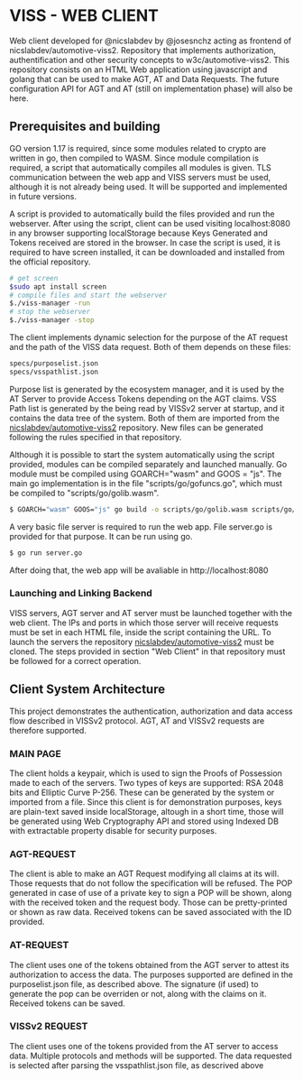# VISS - WEB CLIENT
Web client developed for @nicslabdev by @josesnchz acting as frontend of nicslabdev/automotive-viss2. Repository that implements authorization, authentification and other security concepts to w3c/automotive-viss2.
This repository consists on an HTML Web application using javascript and golang that can be used to make AGT, AT and Data Requests.
The future configuration API for AGT and AT (still on implementation phase) will also be here.

## Prerequisites and building
GO version 1.17 is required, since some modules related to crypto are written in go, then compiled to WASM.
Since module compilation is required, a script that automatically compiles all modules is given.
TLS communication between the web app and VISS servers must be used, although it is not already being used. It will be supported and implemented in future versions.

A script is provided to automatically build the files provided and run the webserver. After using the script, client can be used visiting localhost:8080 in any browser supporting localStorage because Keys Generated and Tokens received are stored in the browser. In case the script is used, it is required to have screen installed, it can be downloaded and installed from the official repository.
```bash
# get screen
$sudo apt install screen
# compile files and start the webserver
$./viss-manager -run
# stop the webserver
$./viss-manager -stop
```

The client implements dynamic selection for the purpose of the AT request and the path of the VISS data request. Both of them depends on these files:
```bash
specs/purposelist.json
specs/vsspathlist.json
```
Purpose list is generated by the ecosystem manager, and it is used by the AT Server to provide Access Tokens depending on the AGT claims.
VSS Path list is generated by the being read by VISSv2 server at startup, and it contains the data tree of the system.
Both of them are imported from the <a href="https://github.com/nicslabdev/automotive-viss2">nicslabdev/automotive-viss2</a> repository. 
New files can be generated following the rules specified in that repository.

Although it is possible to start the system automatically using the script provided, modules can be compiled separately and launched manually.
Go module must be compiled using GOARCH="wasm" and GOOS = "js". The main go implementation is in the file "scripts/go/gofuncs.go", which must be compiled to "scripts/go/golib.wasm".
```bash
$ GOARCH="wasm" GOOS="js" go build -o scripts/go/golib.wasm scripts/go/gofuncs.go
```
A very basic file server is required to run the web app. File server.go is provided for that purpose. It can be run using go.
```bash
$ go run server.go
```
After doing that, the web app will be avaliable in http://localhost:8080

### Launching and Linking Backend
VISS servers, AGT server and AT server must be launched together with the web client. 
The IPs and ports in which those server will receive requests must be set in each HTML file, inside the script containing the URL. 
To launch the servers the repository <a href="https://github.com/nicslabdev/automotive-viss2">nicslabdev/automotive-viss2</a> must be cloned. The steps provided in section "Web Client" in that repository must be followed for a correct operation.
## Client System Architecture
This project demonstrates the authentication, authorization and data access flow described in VISSv2 protocol.
AGT, AT and VISSv2 requests are therefore supported.
### MAIN PAGE
The client holds a keypair, which is used to sign the Proofs of Possession made to each of the servers.
Two types of keys are supported: RSA 2048 bits and Elliptic Curve P-256. These can be generated by the system or imported from a file.
Since this client is for demonstration purposes, keys are plain-text saved inside localStorage, altough in a short time, those will be generated using Web Cryptography API and stored using Indexed DB with extractable property disable for security purposes.
### AGT-REQUEST
The client is able to make an AGT Request modifying all claims at its will. Those requests that do not follow the specification will be refused.
The POP generated in case of use of a private key to sign a POP will be shown, along with the received token and the request body.
Those can be pretty-printed or shown as raw data.
Received tokens can be saved associated with the ID provided.
### AT-REQUEST
The client uses one of the tokens obtained from the AGT server to attest its authorization to access the data.
The purposes supported are defined in the purposelist.json file, as described above.
The signature (if used) to generate the pop can be overriden or not, along with the claims on it.
Received tokens can be saved.
### VISSv2 REQUEST
The client uses one of the tokens provided from the AT server to access data.
Multiple protocols and methods will be supported.
The data requested is selected after parsing the vsspathlist.json file, as descrived above
